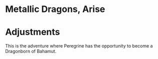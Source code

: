 # Metallic Dragons, Arise

# Adjustments

This is the adventure where Peregrine has the opportunity to become a Dragonborn of Bahamut.